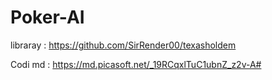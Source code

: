 # Poker-AI
libraray : https://github.com/SirRender00/texasholdem

Codi md : https://md.picasoft.net/_19RCqxlTuC1ubnZ_z2v-A#
